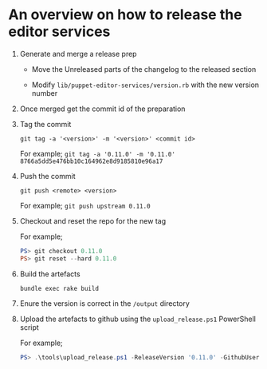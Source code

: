 # An overview on how to release the editor services

1. Generate and merge a release prep

    * Move the Unreleased parts of the changelog to the released section

    * Modify `lib/puppet-editor-services/version.rb` with the new version number

2. Once merged get the commit id of the preparation

3. Tag the commit

    `git tag -a '<version>' -m '<version>' <commit id>`

    For example;
    `git tag -a '0.11.0' -m '0.11.0' 8766a5dd5e476bb10c164962e8d9185810e96a17`

4. Push the commit

    `git push <remote> <version>`

    For example;
    `git push upstream 0.11.0`

5. Checkout and reset the repo for the new tag

    For example;

    ``` powershell
    PS> git checkout 0.11.0
    PS> git reset --hard 0.11.0
    ```

6. Build the artefacts

    `bundle exec rake build`

7. Enure the version is correct in the `/output` directory

8. Upload the artefacts to github using the `upload_release.ps1` PowerShell script

    For example;

    ``` powershell
    PS> .\tools\upload_release.ps1 -ReleaseVersion '0.11.0' -GithubUserName 'glennsarti' -GithubToken abc123
    ```
